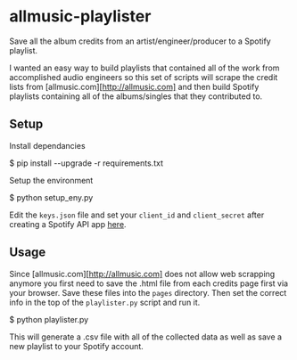 # allmusic-playlister
Save all the album credits from an artist/engineer/producer to a Spotify playlist.

I wanted an easy way to build playlists that contained all of the work from accomplished audio engineers so this set of scripts will scrape the credit lists from [allmusic.com][http://allmusic.com] and then build Spotify playlists containing all of the albums/singles that they contributed to. 

## Setup

Install dependancies

$ pip install --upgrade -r requirements.txt

Setup the environment

$ python setup_eny.py

Edit the `keys.json` file and set your `client_id` and `client_secret` after creating a Spotify API app [here](https://beta.developer.spotify.com/dashboard/applications).

## Usage

Since [allmusic.com][http://allmusic.com] does not allow web scrapping anymore you first need to save the .html file from each credits page first via your browser. Save these files into the `pages` directory. Then set the correct info in the top of the `playlister.py` script and run it.

$ python playlister.py

This will generate a .csv file with all of the collected data as well as save a new playlist to your Spotify account.

